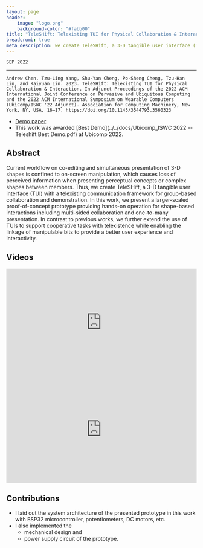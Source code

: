```yaml
---
layout: page
header:
    image: "logo.png"
    background-color: "#fabb00"
title: "TeleSHift: Telexisting TUI for Physical Collaboration & Interaction"
breadcrumb: true
meta_description: we create TeleSHift, a 3-D tangible user interface (TUI) with a telexisting communication framework for group-based collaboration and demonstration.
---
```


`SEP 2022`

---

`Andrew Chen, Tzu-Ling Yang, Shu-Yan Cheng, Po-Sheng Cheng, Tzu-Han Lin, and Kaiyuan Lin. 2023. TeleSHift: Telexisting TUI for Physical Collaboration & Interaction. In Adjunct Proceedings of the 2022 ACM International Joint Conference on Pervasive and Ubiquitous Computing and the 2022 ACM International Symposium on Wearable Computers (UbiComp/ISWC '22 Adjunct). Association for Computing Machinery, New York, NY, USA, 16–17. https://doi.org/10.1145/3544793.3560323`

- [Demo paper](../../docs/teleshift_acm.pdf)
- This work was awarded [Best Demo](../../docs/Ubicomp_ISWC 2022 -- Teleshift Best Demo.pdf) at Ubicomp 2022.

## Abstract

Current workflow on co-editing and simultaneous presentation of 3-D shapes is confined to on-screen manipulation, which causes loss of perceived information when presenting perceptual concepts or complex shapes between members. Thus, we create TeleSHift, a 3-D tangible user interface (TUI) with a telexisting communication framework for group-based collaboration and demonstration. In this work, we present a larger-scaled proof-of-concept prototype providing hands-on operation for shape-based interactions including multi-sided collaboration and one-to-many presentation. In contrast to previous works, we further extend the use of TUIs to support cooperative tasks with telexistence while enabling the linkage of manipulable bits to provide a better user experience and interactivity.

## Videos

<div style="padding:56.25% 0 0 0;position:relative;"><iframe src="https://player.vimeo.com/video/749458064?h=e53bbfeec2&amp;badge=0&amp;autopause=0&amp;player_id=0&amp;app_id=58479" frameborder="0" allow="autoplay; fullscreen; picture-in-picture" allowfullscreen style="position:absolute;top:0;left:0;width:100%;height:100%;" title="TeleSHift: Telexisting TUI for Physical Collaboration and Interaction"></iframe></div><script src="https://player.vimeo.com/api/player.js"></script>

<div style="padding:56.25% 0 0 0;position:relative;"><iframe src="https://player.vimeo.com/video/749456595?h=03ad9067a9&amp;badge=0&amp;autopause=0&amp;player_id=0&amp;app_id=58479" frameborder="0" allow="autoplay; fullscreen; picture-in-picture" allowfullscreen style="position:absolute;top:0;left:0;width:100%;height:100%;" title="Short Demo of TeleSHift: Telexisting TUI for Physical Collaboration &amp;amp; Interaction"></iframe></div><script src="https://player.vimeo.com/api/player.js"></script>

## Contributions
- I laid out the system architecture of the presented prototype in this work with ESP32 microcontroller, potentiometers, DC motors, etc.
- I also implemented the
    - mechanical design and 
    - power supply circuit of the prototype.